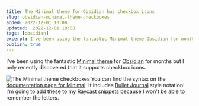 ```yaml
---
title: The Minimal theme for Obsidian has checkbox icons
slug: obsidian-minimal-theme-checkboxes
added: 2022-12-01 10:08
updated:  2022-12-01 10:08
tags: [obsidian]
excerpt: I've been using the fantastic Minimal theme Obsidian for months but I only recently discovered that it supports checkbox icons.
publish: true
---
```


I've been using the fantastic [Minimal theme](https://github.com/kepano/obsidian-minimal) for [Obsidian](https://obsidian.md/) for months but I only recently discovered that it supports checkbox icons.

![The Minimal theme checkboxes](/images/minimal-checkboxes.png)
You can find the syntax on the [documentation page for Minimal](https://minimal.guide/Block+types/Checklists). It includes [Bullet Journal](https://en.wikipedia.org/wiki/Bullet_journal) style notation! I'm going to add these to my [Raycast snippets](https://www.raycast.com/) because I won't be able to remember the letters.